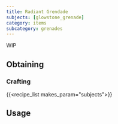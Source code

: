 ```yaml
---
title: Radiant Grendade
subjects: [glowstone_grenade]
category: items
subcategory: grenades
---
```


WIP

Obtaining
---------

### Crafting
{{<recipe_list makes_param="subjects">}}

Usage
-----
